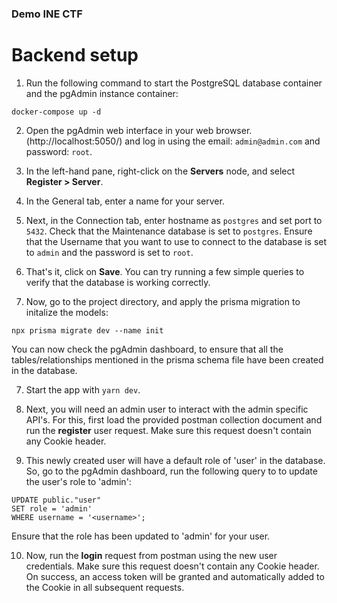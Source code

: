 ### Demo INE CTF


# Backend setup 

1. Run the following command to start the PostgreSQL database container and the pgAdmin instance container:

```
docker-compose up -d
```

2. Open the pgAdmin web interface in your web browser. (http://localhost:5050/) and log in using the email: `admin@admin.com` and password: `root`.

3. In the left-hand pane, right-click on the **Servers** node, and select **Register > Server**. 

4. In the General tab, enter a name for your server.

5. Next, in the Connection tab, enter hostname as `postgres` and set port to `5432`. Check that the Maintenance database is set to `postgres`. Ensure that the Username that you want to use to connect to the database is set to `admin` and the password is set to `root`. 
 
6. That's it, click on **Save**. You can try running a few simple queries to verify that the database is working correctly.

7. Now, go to the project directory, and apply the prisma migration to initalize the models:

```
npx prisma migrate dev --name init
```

You can now check the pgAdmin dashboard, to ensure that all  the tables/relationships mentioned in the prisma schema file have been created in the database.

7. Start the app with `yarn dev`. 

8. Next, you will need an admin user to interact with the admin specific API's. For this, first load the provided postman collection document and run the **register** user request. Make sure this request doesn't contain any Cookie header.

9. This newly created user will have a default role of 'user' in the database. So, go to the pgAdmin dashboard, run the following query to to update the user's role to 'admin':

```
UPDATE public."user"
SET role = 'admin'
WHERE username = '<username>';
```

Ensure that the role has been updated to 'admin' for your user.

10. Now, run the **login** request from postman using the new user credentials. Make sure this request doesn't contain any Cookie header. On success, an access token will be granted and automatically added to the Cookie in all subsequent requests.